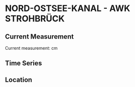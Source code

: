 # NORD-OSTSEE-KANAL - AWK STROHBRÜCK

## Current Measurement

Current measurement: <Value topic="rivers/pegel-online/NOK/AWK STROHBRÜCK/measurementValue"/> cm

## Time Series

<TimeSeries topic="rivers/pegel-online/NOK/AWK STROHBRÜCK/measurementValue" period="week" />

## Location

<WorldMap>
  <Marker lat="54.33483320795625" lon="9.967772383695179" labelTopic="rivers/pegel-online/NOK/AWK STROHBRÜCK" />
</WorldMap>
